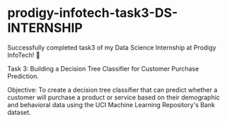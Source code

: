 # prodigy-infotech-task3-DS-INTERNSHIP

Successfully completed task3 of my Data Science Internship at Prodigy InfoTech! 🎯

Task 3: Building a Decision Tree Classifier for Customer Purchase Prediction.

Objective: To create a decision tree classifier that can predict whether a customer will purchase a product or service based on their demographic and behavioral data using the UCI Machine Learning Repository's Bank dataset.
